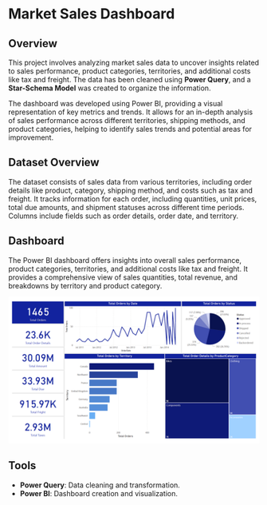 # Market Sales Dashboard

## Overview
This project involves analyzing market sales data to uncover insights related to sales performance, product categories, territories, and additional costs like tax and freight. The data has been cleaned using **Power Query**, and a **Star-Schema Model** was created to organize the information.

The dashboard was developed using Power BI, providing a visual representation of key metrics and trends. It allows for an in-depth analysis of sales performance across different territories, shipping methods, and product categories, helping to identify sales trends and potential areas for improvement.

## Dataset Overview
The dataset consists of sales data from various territories, including order details like product, category, shipping method, and costs such as tax and freight. It tracks information for each order, including quantities, unit prices, total due amounts, and shipment statuses across different time periods. Columns include fields such as order details, order date, and territory.

## Dashboard
The Power BI dashboard offers insights into overall sales performance, product categories, territories, and additional costs like tax and freight. It provides a comprehensive view of sales quantities, total revenue, and breakdowns by territory and product category.

![Market Sales Dashboard](./images/dashboard.png)

## Tools
- **Power Query**: Data cleaning and transformation.
- **Power BI**: Dashboard creation and visualization.
